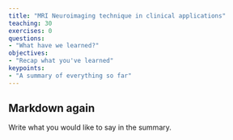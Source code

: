 ```yaml
---
title: "MRI Neuroimaging technique in clinical applications"
teaching: 30
exercises: 0
questions:
- "What have we learned?"
objectives:
- "Recap what you've learned"
keypoints:
- "A summary of everything so far"
---
```


## Markdown again

Write what you would like to say in the summary.
